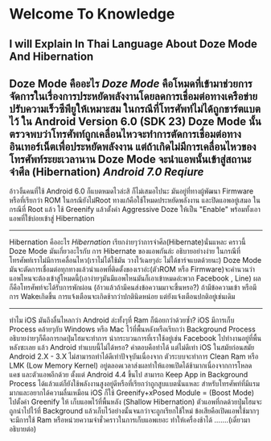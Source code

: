 ﻿# Welcome To Knowledge 
I will Explain In Thai Language About Doze Mode And Hibernation 
-----------------------------------------------------------------------------------------------
Doze Mode คืออะไร
*Doze Mode* คือโหมดที่เข้ามาช่วยการจัดการในเรื่องการประหยัดพลังงานโดยลดการเชื่อมต่อทางเครือข่าย ปรับความเร็วซีพียูให้เหมาะสม ในกรณีที่โทรศัพท์ไม่ได้ถูกชาร์ตแบตไว้
ใน Android Version 6.0 (SDK 23) Doze Mode นั้นตรวจพบว่าโทรศัพท์ถูกเคลื่อนไหวจะทำการตัดการเชื่อมต่อทางอินเทอร์เน็ตเพื่อประหยัดพลังงาน แต่ถ้าเกิดไม่มีการเคลื่อนไหวของโทรศัพท์ระยะเวลานาน Doze Mode จะนำแอพนั้นเข้าสู่สถานะจำศีล (Hibernation) *Android 7.0 Reqiure*
-----------------------------------------------------------------------------------------------
อ้าวงั้นคนที่ใช้ Android 6.0 ก็แบตหมดไวล่ะสิ
ก็ไม่เสมอไปนะ มันอยู่ที่ทางผู้พัฒนา Firmware หรือที่เรียกว่า ROM
ในกรณียังไม่Root ทางแก้คือใช้โหมดประหยัดพลังงาน และปิดแอพอยู่เสมอ
ในกรณีที่ Root แล้ว ใช้ Greenify แล้วตั้งค่า Aggressive Doze ให้เป็น "Enable" พร้อมทั้งเอาแอพที่ใข้บ่อยเข้าสู่ Hibernation 


-----------------------------------------------------------------------------------------------
Hibernation คืออะไร
*Hibernation* เรียกง่ายๆว่าการจำศีล(Hibernate)นั่นแหละ คราวนี้ Doze Mode มันเกี่ยวอะไรกับ การ Hibernate ของแอพกันล่ะ
อธิบายอย่างง่าย ในกรณีที่โทรศัพท์เราไม่มีการเคลื่อนไหว(เราไม่ได้ใช้มัน วางไว้เฉยๆอ่ะ ไม่ได้ชาร์จแบตด้วยนะ) Doze Mode มันจะตัดการเชื่อมต่อทุกทางแล้วนำแอพที่ติดตั้งของเราอ่ะ(ตัวROM หรือ Firmware)จะคำนวนว่าแอพไหนจะต้องเข้าสู่โหมดนี้(เอาง่ายๆมันมีแอพไหนมันก็เอาเข้าหมดอ่ะพวก Facebook , Line) 
ผลก็คือโทรศัพท์จะได้รับการพักผ่อน (อ้าวแล้วถ้ามีคนส่งข้อความมาจะขึ้นหรอ?) ถ้ามีข้อความเข้า หรือมีการ Wakeเกิดขึ้น การแจ้งเตือนจะเกิดช้ากว่าปกตินิดหน่อย แต่ยังแจ้งเตือนปกติอยู่เช่นเดิม

-----------------------------------------------------------------------------------------------
ทำไม iOS มันถึงลื่นไหลกว่า Android ล่ะทั้งๆที่ Ram ก็น้อยกว่าด้วยซ้ำ?
iOS มีการเก็บ Process คล้ายๆกับ Windows หรือ Mac ไว้ที่พื้นหลังหรือเรียกว่า Background Process อธิบายง่ายๆก็คือการกดปุ่มโฮมจะทำการ นำกระบวนการที่เราใช้อยู่เช่น Facebook ไปทำงานอยู่ที่พื้นหลังซะเลย
แล้ว Android ทำแบบนี้ไม่ได้หรอ? คำตอบคือทำได้ แต่ไม่ดีเท่า iOS ในสมัยก่อนสมัย Android 2.X - 3.X ไม่สามารถทำได้ดีเท่าปัจจุบันเนื่องจาก ตัวระบบจะทำการ Clean Ram หรือ LMK (Low Memory Kernel) อยู่ตลอดเวลาส่งผลทำให้แอพเปิดได้ช้ามากเนื่องจากการโหลด แคช และตัวแอพอีกด้วย
ตั้งแต่ Android 4.4 ขึ้นไป สามารถ Keep App in Background Process ได้แล้วแต่ก็ยังใช้พลังงานสูงอยู่ดีหรือที่เรียกว่าถูกสูบแบตนั่นแหละ สำหรับโทรศัพท์ที่มีแรมมากและอยากได้ความลื่นเหมือน iOS ก็ใช้ Greenify+xPosed Module = (Boost Mode)
ไปตั้งค่า Greenify ให้ เก็บแอพไว้ที่พื้นหลัง (Shallow Hibernation) ตัวแอพที่กดด้วยปุ่มโฮมจะถูกนำไปไว้ที่ Background แล้วเก็บไว้อย่างนั้นจนกว่าจะถูกเรียกใช้ใหม่ ข้อเสียคือเปิดแอพใช้มากๆจะมีการใช้ Ram หรือหน่วยความจำชั่วคราวในการเก็บแอพเยอะ ทำให้เครื่องช้าได้ .......(เดี๋ยวมาอธิบายต่อ)

